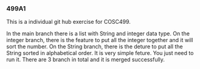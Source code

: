 ### 499A1

This is a individual git hub exercise for COSC499.

In the main branch there is a list with String and integer data type.
On the integer branch, there is the feature to put all the integer together and it will sort the number.
On the String branch, there is the deture to put all the String sorted in alphabetical order.
It is very simple feture. You just need to run it. 
There are 3 branch in total and it is merged successfully.

